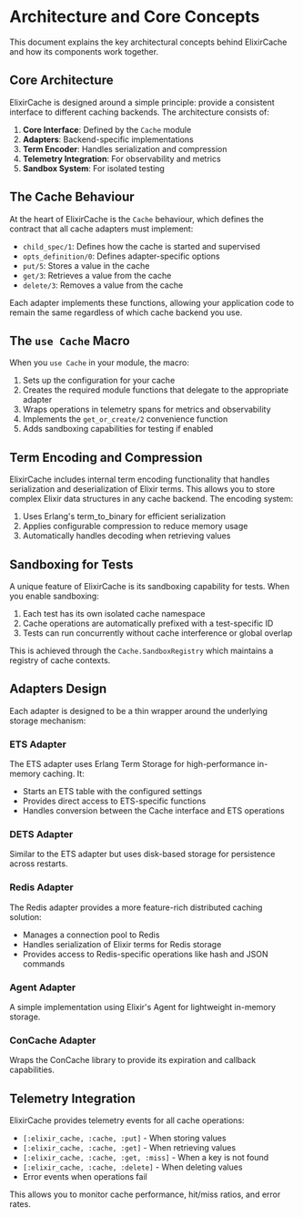 # Architecture and Core Concepts

This document explains the key architectural concepts behind ElixirCache and how its components work together.

## Core Architecture

ElixirCache is designed around a simple principle: provide a consistent interface to different caching backends. The architecture consists of:

1. **Core Interface**: Defined by the `Cache` module
2. **Adapters**: Backend-specific implementations
3. **Term Encoder**: Handles serialization and compression
4. **Telemetry Integration**: For observability and metrics
5. **Sandbox System**: For isolated testing

## The Cache Behaviour

At the heart of ElixirCache is the `Cache` behaviour, which defines the contract that all cache adapters must implement:

- `child_spec/1`: Defines how the cache is started and supervised
- `opts_definition/0`: Defines adapter-specific options
- `put/5`: Stores a value in the cache
- `get/3`: Retrieves a value from the cache
- `delete/3`: Removes a value from the cache

Each adapter implements these functions, allowing your application code to remain the same regardless of which cache backend you use.

## The `use Cache` Macro

When you `use Cache` in your module, the macro:

1. Sets up the configuration for your cache
2. Creates the required module functions that delegate to the appropriate adapter
3. Wraps operations in telemetry spans for metrics and observability
4. Implements the `get_or_create/2` convenience function
5. Adds sandboxing capabilities for testing if enabled

## Term Encoding and Compression

ElixirCache includes internal term encoding functionality that handles serialization and deserialization of Elixir terms. This allows you to store complex Elixir data structures in any cache backend. The encoding system:

1. Uses Erlang's term_to_binary for efficient serialization
2. Applies configurable compression to reduce memory usage
3. Automatically handles decoding when retrieving values

## Sandboxing for Tests

A unique feature of ElixirCache is its sandboxing capability for tests. When you enable sandboxing:

1. Each test has its own isolated cache namespace
2. Cache operations are automatically prefixed with a test-specific ID
3. Tests can run concurrently without cache interference or global overlap

This is achieved through the `Cache.SandboxRegistry` which maintains a registry of cache contexts.

## Adapters Design

Each adapter is designed to be a thin wrapper around the underlying storage mechanism:

### ETS Adapter

The ETS adapter uses Erlang Term Storage for high-performance in-memory caching. It:
- Starts an ETS table with the configured settings
- Provides direct access to ETS-specific functions
- Handles conversion between the Cache interface and ETS operations

### DETS Adapter

Similar to the ETS adapter but uses disk-based storage for persistence across restarts.

### Redis Adapter

The Redis adapter provides a more feature-rich distributed caching solution:
- Manages a connection pool to Redis
- Handles serialization of Elixir terms for Redis storage
- Provides access to Redis-specific operations like hash and JSON commands

### Agent Adapter

A simple implementation using Elixir's Agent for lightweight in-memory storage.

### ConCache Adapter

Wraps the ConCache library to provide its expiration and callback capabilities.

## Telemetry Integration

ElixirCache provides telemetry events for all cache operations:
- `[:elixir_cache, :cache, :put]` - When storing values
- `[:elixir_cache, :cache, :get]` - When retrieving values
- `[:elixir_cache, :cache, :get, :miss]` - When a key is not found
- `[:elixir_cache, :cache, :delete]` - When deleting values
- Error events when operations fail

This allows you to monitor cache performance, hit/miss ratios, and error rates.
